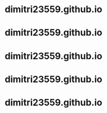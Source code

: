 # dimitri23559.github.io
# dimitri23559.github.io
# dimitri23559.github.io
# dimitri23559.github.io
# dimitri23559.github.io
